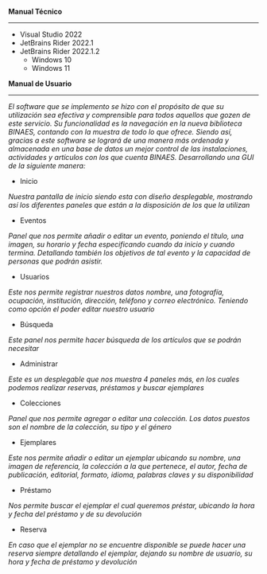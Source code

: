 **Manual Técnico**
***
* Visual Studio 2022
* JetBrains Rider 2022.1
* JetBrains Rider 2022.1.2
  * Windows 10
  * Windows 11

**Manual de Usuario**
<!-- Manual de usuario, explicar la manera en que funciona el software, todas las opciones deben ser
contempladas, no debe usarse lenguaje técnico.-->

***
*El software que se implemento se hizo con el propósito de que su utilización sea efectiva y comprensible para todos aquellos que gozen de este servicio. Su funcionalidad es la navegación en la nueva biblioteca BINAES, contando con la muestra de todo lo que ofrece. Siendo así, gracias a este software se logrará de una manera más ordenada y almacenada en una base de datos un mejor control de las instalaciones, actividades y artículos con los que cuenta BINAES. Desarrollando una GUI de la siguiente manera:*

* Inicio

*Nuestra pantalla de inicio siendo esta con diseño desplegable, mostrando así los diferentes paneles que están a la disposición de los que la utilizan*

* Eventos

*Panel que nos permite añadir o editar un evento, poniendo el título, una imagen, su horario y fecha especificando cuando da inicio y cuando termina. Detallando también los objetivos de tal evento y la capacidad de personas que podrán asistir.*

* Usuarios

*Este nos permite registrar nuestros datos nombre, una fotografía, ocupación, institución, dirección, teléfono y correo electrónico. Teniendo como opción el poder editar nuestro usuario*

* Búsqueda

*Este panel nos permite hacer búsqueda de los artículos que se podrán necesitar*

* Administrar

*Este es un desplegable que nos muestra 4 paneles más, en los cuales podemos realizar reservas, préstamos y buscar ejemplares*

* Colecciones 

*Panel que nos permite agregar o editar una colección. Los datos puestos son el nombre de la colección, su tipo y el género*

* Ejemplares

*Este nos permite añadir o editar un ejemplar ubicando su nombre, una imagen de referencia, la colección a la que pertenece, el autor, fecha de publicación, editorial, formato, idioma, palabras claves y su disponibilidad*

* Préstamo

*Nos permite buscar el ejemplar el cual queremos préstar, ubicando la hora y fecha del préstamo y de su devolución*

* Reserva

*En caso que el ejemplar no se encuentre disponible se puede hacer una reserva siempre detallando el ejemplar, dejando su nombre de usuario, su hora y fecha de préstamo y devolución*
